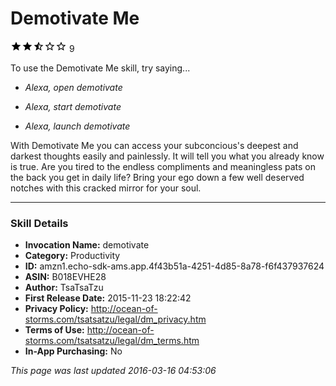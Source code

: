 # Demotivate Me
![2.4 stars](../../../images/ic_star_black_18dp_1x.png)![2.4 stars](../../../images/ic_star_black_18dp_1x.png)![2.4 stars](../../../images/ic_star_half_black_18dp_1x.png)![2.4 stars](../../../images/ic_star_border_black_18dp_1x.png)![2.4 stars](../../../images/ic_star_border_black_18dp_1x.png) 9

To use the Demotivate Me skill, try saying...

* *Alexa, open demotivate*

* *Alexa, start demotivate*

* *Alexa, launch demotivate*

With Demotivate Me you can access your subconcious's deepest and darkest thoughts easily and painlessly. It will tell you what you already know is true. Are you tired to the endless compliments and meaningless pats on the back you get in daily life? Bring your ego down a few well deserved notches with this cracked mirror for your soul.

***

### Skill Details

* **Invocation Name:** demotivate
* **Category:** Productivity
* **ID:** amzn1.echo-sdk-ams.app.4f43b51a-4251-4d85-8a78-f6f437937624
* **ASIN:** B018EVHE28
* **Author:** TsaTsaTzu
* **First Release Date:** 2015-11-23 18:22:42
* **Privacy Policy:** http://ocean-of-storms.com/tsatsatzu/legal/dm_privacy.htm
* **Terms of Use:** http://ocean-of-storms.com/tsatsatzu/legal/dm_terms.htm
* **In-App Purchasing:** No

*This page was last updated 2016-03-16 04:53:06*
